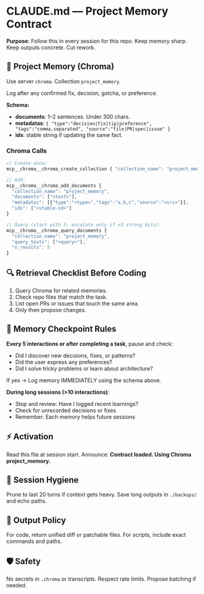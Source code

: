 # CLAUDE.md — Project Memory Contract

**Purpose**: Follow this in every session for this repo. Keep memory sharp. Keep outputs concrete. Cut rework.

## 🧠 Project Memory (Chroma)
Use server `chroma`. Collection `project_memory`.

Log after any confirmed fix, decision, gotcha, or preference.

**Schema:**
- **documents**: 1–2 sentences. Under 300 chars.
- **metadatas**: `{ "type":"decision|fix|tip|preference", "tags":"comma,separated", "source":"file|PR|spec|issue" }`
- **ids**: stable string if updating the same fact.

### Chroma Calls
```javascript
// Create once:
mcp__chroma__chroma_create_collection { "collection_name": "project_memory" }

// Add:
mcp__chroma__chroma_add_documents {
  "collection_name": "project_memory",
  "documents": ["<text>"],
  "metadatas": [{"type":"<type>","tags":"a,b,c","source":"<src>"}],
  "ids": ["<stable-id>"]
}

// Query (start with 5; escalate only if <3 strong hits):
mcp__chroma__chroma_query_documents {
  "collection_name": "project_memory",
  "query_texts": ["<query>"],
  "n_results": 5
}
```

## 🔍 Retrieval Checklist Before Coding
1. Query Chroma for related memories.
2. Check repo files that match the task.
3. List open PRs or issues that touch the same area.
4. Only then propose changes.

## 📝 Memory Checkpoint Rules

**Every 5 interactions or after completing a task**, pause and check:
- Did I discover new decisions, fixes, or patterns?
- Did the user express any preferences?
- Did I solve tricky problems or learn about architecture?

If yes → Log memory IMMEDIATELY using the schema above.

**During long sessions (>10 interactions)**:
- Stop and review: Have I logged recent learnings?
- Check for unrecorded decisions or fixes
- Remember: Each memory helps future sessions

## ⚡ Activation
Read this file at session start.
Announce: **Contract loaded. Using Chroma project_memory.**

## 🧹 Session Hygiene
Prune to last 20 turns if context gets heavy. Save long outputs in `./backups/` and echo paths.

## 📁 Output Policy
For code, return unified diff or patchable files. For scripts, include exact commands and paths.

## 🛡️ Safety
No secrets in `.chroma` or transcripts. Respect rate limits. Propose batching if needed.
